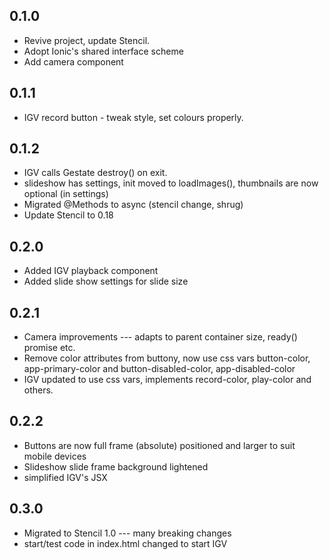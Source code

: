 ## 0.1.0

* Revive project, update Stencil.
* Adopt Ionic's shared interface scheme
* Add camera component

## 0.1.1

* IGV record button - tweak style, set colours properly.

## 0.1.2

* IGV calls Gestate destroy() on exit.
* slideshow has settings, init moved to loadImages(), thumbnails are now optional (in settings)
* Migrated @Methods to async (stencil change, shrug)
* Update Stencil to 0.18

## 0.2.0

* Added IGV playback component
* Added slide show settings for slide size

## 0.2.1

* Camera improvements --- adapts to parent container size, ready() promise etc.
* Remove color attributes from buttony, now use css vars button-color, app-primary-color and button-disabled-color, app-disabled-color
* IGV updated to use css vars, implements record-color, play-color and others.

## 0.2.2

* Buttons are now full frame (absolute) positioned and larger to suit mobile devices
* Slideshow slide frame background lightened
* simplified IGV's JSX

## 0.3.0

* Migrated to Stencil 1.0 --- many breaking changes
* start/test code in index.html changed to start IGV
